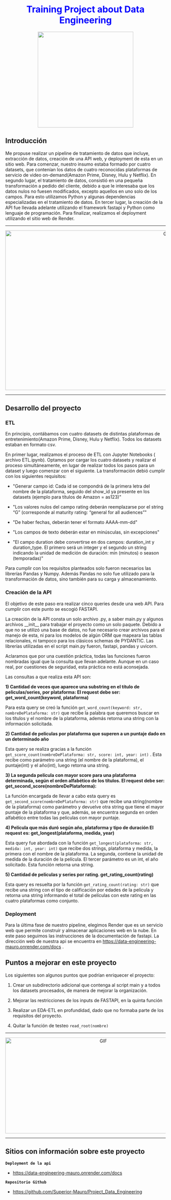 # <h1 align=center><span style="color:blue"> **Training Project about Data Engineering** </span></h1>

<p align="center">
<img src="https://camo.githubusercontent.com/09bd9c8fd059de237050145eff2d484627bf3ffe6958205914d3af018357e998/68747470733a2f2f66696c65732e7265616c707974686f6e2e636f6d2f6d656469612f576861742d69732d446174612d456e67696e656572696e675f57617465726d61726b65642e3630376537363161336330652e6a7067"  height=300>
</p>

## **Introducción**
<p>Me propuse realizar un pipeline de tratamiento de datos que incluye, extracción de datos, creación de una API web, y deployment de esta en un sitio web. Para comenzar, nuestro insumo estaba formado por cuatro datasets, que contenían los datos de cuatro reconocidas plataformas de servicio de video on-demand(Amazon Prime, Disney, Hulu y Netflix). En segundo lugar, el tratamiento de datos, consistió en una pequeña transformación a pedido del cliente, debido a que le interesaba que los datos nulos no fuesen modificados, excepto aquellos en uno solo de los campos. Para esto utilizamos Python y algunas dependencias especializadas en el tratamiento de datos. En tercer lugar, la creación de la API fue llevada adelante utilizando el framework fastapi y Python como lenguaje de programación. Para finalizar, realizamos el deployment utilizando el sitio web de Render.
    
</p>
<hr>  
<p align="center">
  <img src="https://umd-today.files.svdcdn.com/production/hero/streaming_animated_1920x1080.gif" alt="GIF" width="1000" height="500" />
</p>
<hr>  

## **Desarrollo del proyecto**

### **ETL**

En  principio, contábamos con cuatro datasets de distintas plataformas de entretenimiento(Amazon Prime, Disney, Hulu y Netflix). Todos los  datasets estaban en formato csv.

<p>En primer lugar, realizamos el proceso de ETL con Jupyter Notebooks ( archivo ETL.ipynb). Optamos por cargar los cuatro datasets y realizar el proceso simultáneamente, en lugar de realizar todos los pasos para un dataset y luego comenzar con el siguiente. 
La transformación debió cumplir con los siguientes requisitos:

- "Generar campo id: Cada id se compondrá de la primera letra del nombre de la plataforma, seguido del show_id ya presente en los datasets (ejemplo para títulos de Amazon = as123)"

- "Los valores nulos del campo rating deberán reemplazarse por el string “G” (corresponde al maturity rating: “general for all audiences”"

- "De haber fechas, deberán tener el formato AAAA-mm-dd"

- "Los campos de texto deberán estar en minúsculas, sin excepciones"

- "El campo duration debe convertirse en dos campos: duration_int y duration_type. El primero será un integer y el segundo un string indicando la unidad de medición de duración: min (minutos) o season (temporadas)" 
<p/>
<p>
Para cumplir con los requisitos planteados solo fueron necesarios las librerías Pandas y Numpy. Además Pandas no solo fue utilizado para la transformación de datos, sino también para su carga y almacenamiento.
</p>


### **Creación de la API**
<p>
El objetivo de este paso era realizar cinco queries desde una web API.
Para cumplir con este punto se escogió FASTAPI.
</p>
La creación de la API consta un solo archivo .py, a saber main.py y algunos archivos __init__ para trabajar el proyecto como un solo paquete. Debido a que no se utilizó una base de datos, no fue necesario crear archivos para el manejo de esta, ni para los modelos de algún ORM que mapeara las tablas relacionales, ni tampoco para los clásicos schemas de PYDANTIC. Las librerías utilizadas
en el script main.py fueron, fastapi, pandas y uvicorn. 

Aclaramos que por una cuestión práctica, todas las funciones fueron nombradas igual que la consulta que llevan adelante. Aunque en un caso real, por cuestiones de seguridad, esta práctica no está aconsejada.

Las consultas a que realiza esta API son:

**1) Cantidad de veces que aparece una substring en el título de peliculas/series, por plataforma:
    El request debe ser: get_word_count(keyword, plataforma)**

Para esta query se creó la función `get_word_count(keyword: str, nombreDePlataforma: str)` que recibe la palabra que queremos buscar en los títulos y el nombre de la plataforma, además retorna una string con la información solicitada. 


**2) Cantidad de películas por plataforma que superen a un puntaje dado en un determinado año**
    
Esta query se realiza gracias a la función `get_score_count(nombreDePlataforma: str, score: int, year: int)` . Esta recibe como parámetro una string (el nombre  de la plataforma), el puntaje(int) y el año(int), luego retorna una string.



**3) La segunda película con mayor score para una plataforma determinada, según     el orden alfabético de los títulos.
    El request debe ser: get_second_score(nombreDePlataforma):**
    
La función encargada de llevar a cabo esta query es `get_second_score(nombreDePlataforma: str)` que recibe una string(nombre de la plataforma) como parámetro y devuelve otra string que tiene el mayor puntaje de la plataforma y que, además, se encuentra segunda en orden alfabético entre todas las películas con mayor puntaje.
    
**4) Película que más duró según año, plataforma y tipo de duración 
    El request es: get_longest(plataforma, medida, year)**
  
 Esta query fue abordada con la función `get_longest(plataforma: str, medida: int, year: int)` que recibe dos strings, plataforma y medida, la primera con el nombre de la plataforma. La segunda, contiene la unidad de medida de la duración de la película. El tercer parámetro es un int, el año solicitado. Esta función retorna una string.
    
**5) Cantidad de películas y series por rating.
    get_rating_count(rating)**
    
Esta query es resuelta por la función `get_rating_count(rating: str)` que recibe una string con el tipo de calificación por edades de la película y retorna una string informando el total de películas con este rating en las cuatro plataformas como conjunto. 


### **Deployment**

Para la última fase de nuestro pipeline, elegimos Render que es un servicio web que permite construir y almacenar aplicaciones web en la nube. En este paso seguimos las instrucciones de la documentación de fastapi. La dirección web de nuestra api se encuentra en https://data-engineering-mauro.onrender.com/docs .
## **Puntos a mejorar en este proyecto**

Los siguientes son algunos puntos que podrían enriquecer el proyecto:

1) Crear un subdirectorio adicional que contenga al script main y a todos los datasets procesados, de manera de mejorar la organización. 

2) Mejorar las restricciones de los inputs de FASTAPI, en la quinta función

3) Realizar un EDA-ETL en profundidad, dado que no formaba parte de los requisitos del proyecto.

4) Quitar la función de testeo `read_root(nombre)`

<hr>
<p align="center">
  <img src="https://media2.giphy.com/media/v1.Y2lkPTc5MGI3NjExaG9xOHZ0b3Y4bGZnemx5dDZxajVqeDI2MGRla2ZoaWppaTNqbWExeiZlcD12MV9pbnRlcm5hbF9naWZfYnlfaWQmY3Q9Zw/4uMy0wqz6V1SM/giphy.gif" alt="GIF" width="600" height="300" />
</p>
<hr>

## Sitios con información sobre este proyecto

**`Deployment de la api`**
- https://data-engineering-mauro.onrender.com/docs

**`Repositorio Github`**

- https://github.com/Superior-Mauro/Project_Data_Engineering
